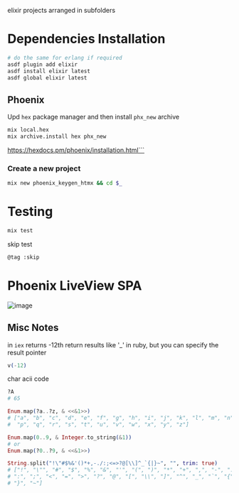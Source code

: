 elixir projects arranged in subfolders

# Dependencies Installation

```sh
# do the same for erlang if required
asdf plugin add elixir
asdf install elixir latest
asdf global elixir latest
```

## Phoenix

Upd `hex` package manager and then install `phx_new` archive

```sh
mix local.hex
mix archive.install hex phx_new
```
<https://hexdocs.pm/phoenix/installation.html```>

### Create a new project

```sh
mix new phoenix_keygen_htmx && cd $_
```

# Testing

```sh
mix test
```

skip test
```sh
@tag :skip
```
# Phoenix LiveView SPA

![image](https://github.com/friendlyantz/elixir-sandbox/assets/70934030/e3e60425-4779-4072-9e72-b09ed32f8fe7)

## Misc Notes

in `iex` returns -12th return results like '_' in ruby, but you can specify the result pointer

```elixir
v(-12)
```

char acii code

```elixir
?A
# 65

Enum.map(?a..?z, & <<&1>>)
# ["a", "b", "c", "d", "e", "f", "g", "h", "i", "j", "k", "l", "m", "n", "o",
#  "p", "q", "r", "s", "t", "u", "v", "w", "x", "y", "z"]

Enum.map(0..9, & Integer.to_string(&1))
# or 
Enum.map(?0..?9, & <<&1>>)

String.split("!\"#$%&'()*+,-./:;<=>?@[\\]^_`{|}~", "", trim: true)
# ["!", "\"", "#", "$", "%", "&", "'", "(", ")", "*", "+", ",", "-", ".", "/",
# ":", ";", "<", "=", ">", "?", "@", "[", "\\", "]", "^", "_", "`", "{", "|",
# "}", "~"]

```
